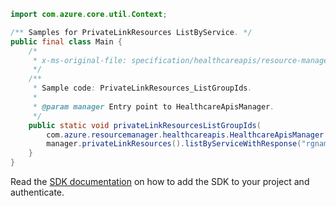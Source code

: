 ```java
import com.azure.core.util.Context;

/** Samples for PrivateLinkResources ListByService. */
public final class Main {
    /*
     * x-ms-original-file: specification/healthcareapis/resource-manager/Microsoft.HealthcareApis/stable/2021-11-01/examples/legacy/PrivateLinkResourcesListByService.json
     */
    /**
     * Sample code: PrivateLinkResources_ListGroupIds.
     *
     * @param manager Entry point to HealthcareApisManager.
     */
    public static void privateLinkResourcesListGroupIds(
        com.azure.resourcemanager.healthcareapis.HealthcareApisManager manager) {
        manager.privateLinkResources().listByServiceWithResponse("rgname", "service1", Context.NONE);
    }
}
```

Read the [SDK documentation](https://github.com/Azure/azure-sdk-for-java/blob/azure-resourcemanager-healthcareapis_1.0.0-beta.2/sdk/healthcareapis/azure-resourcemanager-healthcareapis/README.md) on how to add the SDK to your project and authenticate.
